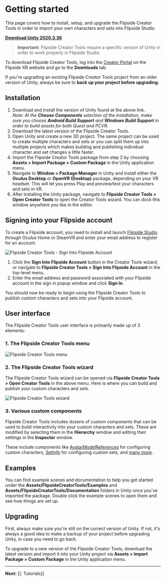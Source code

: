 # Getting started

This page covers how to install, setup, and upgrade the Flipside Creator Tools in order to import your own characters and sets into Flipside Studio.

**[Download Unity 2020.3.36](https://unity3d.com/unity/whats-new/2020.3.36)**

> **Important:** Flipside Creator Tools require a specific version of Unity in order to work properly in Flipside Studio.

To download Flipside Creator Tools, log into the [Creator Portal](https://www.flipsidexr.com/user) on the Flipside XR website and go to the **Downloads** tab.

If you're upgrading an existing Flipside Creator Tools project from an older version of Unity, always be sure to **back up your project before upgrading.**

## Installation

1. Download and install the version of Unity found at the above link.<br>
   _Note: At the **Choose Components** selection of the installation, make sure you choose **Android Build Support** and **Windows Build Support** in order to build assets for both Quest and PCVR._
2. Download the latest version of the Flipside Creator Tools.
3. Open Unity and create a new 3D project. The same project can be used to create multiple characters and sets or you can split them up into multiple projects which makes building and publishing individual character and set changes a little faster.
4. Import the Flipside Creator Tools package from step 2 by choosing **Assets > Import
   Package > Custom Package** in the Unity application menu.
5. Navigate to **Window > Package Manager** in Unity and install either the **Oculus Desktop** or **OpenVR (Desktop)** package, depending on your VR headset. This will let you press Play and preview/test your characters and sets in VR.
6. After installing the Unity package, navigate to **Flipside Creator Tools > Open Creator Tools** to open the Creator Tools wizard. You can dock this window anywhere you like in the editor.

## Signing into your Flipside account

To create a Flipside account, you need to install and launch [Flipside Studio](https://www.flipsidexr.com/get-flipside) through Oculus Home or SteamVR and enter your email address to register for an account.

![Flipside Creator Tools - Sign Into Flipside Account](https://www.flipsidexr.com/files/docs/2023.1/CT_sign-in.png)

1. Click the **Sign Into Flipside Account** button in the Creator Tools wizard, or navigate to **Flipside Creator Tools > Sign Into Flipside Account** in the top-level menu.
2. Enter the email address and password associated with your Flipside account in the sign in popup window and click **Sign In**.

You should now be ready to begin using the Flipside Creator Tools to publish custom characters and sets into your Flipside account.

## User interface

The Flipside Creator Tools user interface is primarily made up of 3 elements:

### 1. The Flipside Creator Tools menu

![Flipside Creator Tools menu](https://www.flipsidexr.com/files/docs/2023.1/CT_tab.png)

### 2\. The Flipside Creator Tools wizard

The Flipside Creator Tools wizard can be opened via **Flipside Creator Tools > Open Creator Tools** in the above menu. Here is where you can build and publish your custom characters and sets.

![Flipside Creator Tools wizard](https://www.flipsidexr.com/files/docs/2023.1/CT_window.png)

### 3\. Various custom components

Flipside Creator Tools includes dozens of custom components that can be used to build interactivity into your custom characters and sets. These are modified by selecting them in the **Hierarchy** window and editing their settings in the **Inspector** window.

These include components like [AvatarModelReferences](/docs/2021.1/creator-tools/references/custom-components/avatarmodelreferences) for configuring custom characters, [SetInfo](/docs/2021.1/creator-tools/references/custom-components/setinfo) for configuring custom sets, and [many more](/docs/2021.1/creator-tools/references/custom-components).

## Examples

You can find example scenes and documentation to help you get started under the **Assets/FlipsideCreatorTools/Examples** and **Assets/FlipsideCreatorTools/Documentation** folders in Unity once you've imported the package. Double click the example scenes to open them and see how things are set up.

## Upgrading

First, always make sure you're still on the correct version of Unity. If not, it's always a good idea to make a backup of your project before upgrading Unity, in case you need to go back.

To upgrade to a new version of the Flipside Creator Tools, download the latest version and import it into your Unity project via **Assets > Import Package > Custom Package** in the Unity application menu.

---

**Next:** [[: Tutorials]]

